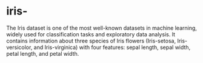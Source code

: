 # iris-
The Iris dataset is one of the most well-known datasets in machine learning, widely used for classification tasks and exploratory data analysis. It contains information about three species of Iris flowers (Iris-setosa, Iris-versicolor, and Iris-virginica) with four features: sepal length, sepal width, petal length, and petal width.
